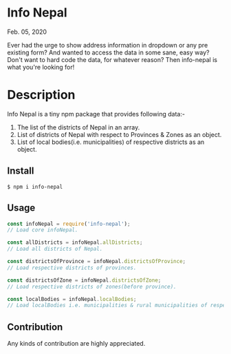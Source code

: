 # Info Nepal

Feb. 05, 2020
<br />

Ever had the urge to show address information in dropdown or any pre existing form? And wanted to access the data in some sane, easy way? Don't want to hard code the data, for whatever reason? Then info-nepal is what you're looking for!

Description
===========

Info Nepal is a tiny npm package that provides following data:-
1. The list of the districts of Nepal in an array.
2. List of districts of Nepal with respect to Provinces & Zones as an object.
3. List of local bodies(i.e. municipalities) of respective districts as an object.

## Install

```
$ npm i info-nepal
```

## Usage

```js
const infoNepal = require('info-nepal');
// Load core infoNepal.

const allDistricts = infoNepal.allDistricts;
// Load all districts of Nepal.

const districtsOfProvince = infoNepal.districtsOfProvince;
// Load respective districts of provinces.

const districtsOfZone = infoNepal.districtsOfZone;
// Load respective districts of zones(before province).

const localBodies = infoNepal.localBodies;
// Load localBodies i.e. municipalities & rural municipalities of respective districts.

```

## Contribution

Any kinds of contribution are highly appreciated.


